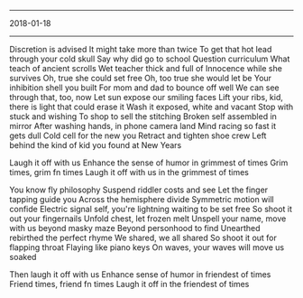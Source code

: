 **********
2018-01-18
**********

Discretion is advised
It might take more than twice
To get that hot lead through your cold skull
Say why did go to school
Question curriculum
What teach of ancient scrolls
Wet teacher thick and full of
Innocence while she survives
Oh, true she could set free
Oh, too true she would let be
Your inhibition shell you built
For mom and dad to bounce off well
We can see through that, too, now
Let sun expose our smiling faces
Lift your ribs, kid, there is light that could erase it
Wash it exposed, white and vacant
Stop with stuck and wishing
To shop to sell the stitching
Broken self assembled in mirror
After washing hands, in phone camera land
Mind racing so fast it gets dull
Cold cell for the new you
Retract and tighten shoe crew
Left behind the kind of kid you found at New Years

Laugh it off with us
Enhance the sense of humor in grimmest of times
Grim times, grim fn times
Laugh it off with us in the grimmest of times

You know fly philosophy
Suspend riddler costs and see
Let the finger tapping guide you
Across the hemisphere divide
Symmetric motion will confide
Electric signal self, you're lightning waiting to be set free
So shoot it out your fingernails
Unfold chest, let frozen melt
Unspell your name, move with us beyond masky maze
Beyond personhood to find
Unearthed rebirthed the perfect rhyme
We shared, we all shared
So shoot it out for flapping throat
Flaying like piano keys
On waves, your waves will move us soaked

Then laugh it off with us
Enhance sense of humor in friendest of times
Friend times, friend fn times
Laugh it off in the friendest of times
